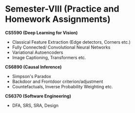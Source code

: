 # Semester-VIII (Practice and Homework Assignments)

**CS5590 (Deep Learning for Vision)**
- Classical Feature Extraction (Edge detectors, Corners etc.)
- Fully Connected/ Convolutional Neural Networks
- Variational  Autoencoders
- Image Captioning, Transformers etc.

**CS6890 (Causal Inference)**
- Simpson's Paradox
- Backdoor and Frontdoor criterion/adjustment
- Countefactuals, Inverse Probability Weighting etc.

**CS6370 (Software Engineering)**
- DFA, SRS, SRA, Design
